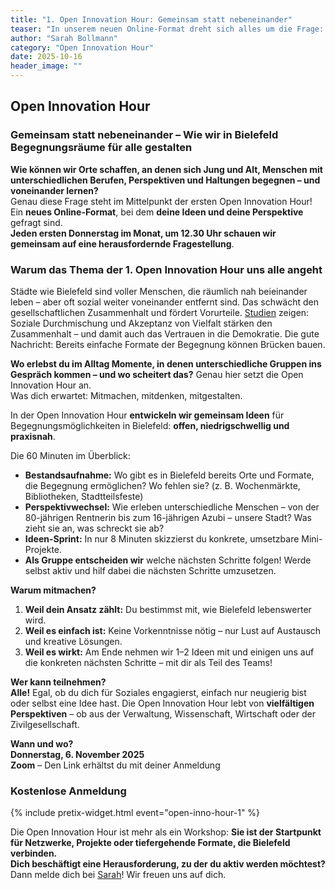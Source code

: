 ```yaml
---
title: "1. Open Innovation Hour: Gemeinsam statt nebeneinander"
teaser: "In unserem neuen Online-Format dreht sich alles um die Frage: Gemeinsam statt nebeneinander – Wie wir in Bielefeld Begegnungsräume für alle gestalten?"
author: "Sarah Bollmann"
category: "Open Innovation Hour"
date: 2025-10-16
header_image: ""
---
```


## Open Innovation Hour  
### Gemeinsam statt nebeneinander – Wie wir in Bielefeld Begegnungsräume für alle gestalten  

**Wie können wir Orte schaffen, an denen sich Jung und Alt, Menschen mit unterschiedlichen Berufen, Perspektiven und Haltungen begegnen – und voneinander lernen?**  
Genau diese Frage steht im Mittelpunkt der ersten Open Innovation Hour! Ein **neues Online-Format**, bei dem **deine Ideen und deine Perspektive** gefragt sind.  
**Jeden ersten Donnerstag im Monat, um 12.30 Uhr schauen wir gemeinsam auf eine herausfordernde Fragestellung**.  

### Warum das Thema der 1. Open Innovation Hour uns alle angeht  
Städte wie Bielefeld sind voller Menschen, die räumlich nah beieinander leben – aber oft sozial weiter voneinander entfernt sind. Das schwächt den gesellschaftlichen Zusammenhalt und fördert Vorurteile. [Studien]( https://www.bosch-stiftung.de/sites/default/files/publications/pdf/2019-03/Vielfaltsbarometer%202019_Studie%20Zusammenhalt%20in%20Vielfalt.pdf) zeigen: Soziale Durchmischung und Akzeptanz von Vielfalt stärken den Zusammenhalt – und damit auch das Vertrauen in die Demokratie. Die gute Nachricht: Bereits einfache Formate der Begegnung können Brücken bauen.  

**Wo erlebst du im Alltag Momente, in denen unterschiedliche Gruppen ins Gespräch kommen – und wo scheitert das?** Genau hier setzt die Open Innovation Hour an.  
Was dich erwartet: Mitmachen, mitdenken, mitgestalten.  

In der Open Innovation Hour **entwickeln wir gemeinsam Ideen** für Begegnungsmöglichkeiten in Bielefeld: **offen, niedrigschwellig und praxisnah**.  

Die 60 Minuten im Überblick:  

* **Bestandsaufnahme:** Wo gibt es in Bielefeld bereits Orte und Formate, die Begegnung ermöglichen? Wo fehlen sie? (z. B. Wochenmärkte, Bibliotheken, Stadtteilsfeste)  
* **Perspektivwechsel:** Wie erleben unterschiedliche Menschen – von der 80-jährigen Rentnerin bis zum 16-jährigen Azubi – unsere Stadt? Was zieht sie an, was schreckt sie ab?  
* **Ideen-Sprint:** In nur 8 Minuten skizzierst du konkrete, umsetzbare Mini-Projekte.  
* **Als Gruppe entscheiden wir** welche nächsten Schritte folgen! Werde selbst aktiv und hilf dabei die nächsten Schritte umzusetzen.  

**Warum mitmachen?**  
1.	**Weil dein Ansatz zählt:** Du bestimmst mit, wie Bielefeld lebenswerter wird.  
2.	**Weil es einfach ist:** Keine Vorkenntnisse nötig – nur Lust auf Austausch und kreative Lösungen.  
3.	**Weil es wirkt:** Am Ende nehmen wir 1–2 Ideen mit und einigen uns auf die konkreten nächsten Schritte – mit dir als Teil des Teams!   

**Wer kann teilnehmen?**   
**Alle!** Egal, ob du dich für Soziales engagierst, einfach nur neugierig bist oder selbst eine Idee hast. Die Open Innovation Hour lebt von **vielfältigen Perspektiven** – ob aus der Verwaltung, Wissenschaft, Wirtschaft oder der Zivilgesellschaft.  

**Wann und wo?**  
**Donnerstag, 6. November 2025**  
**Zoom** – Den Link erhältst du mit deiner Anmeldung   

### Kostenlose Anmeldung  
{% include pretix-widget.html event="open-inno-hour-1" %}  

Die Open Innovation Hour ist mehr als ein Workshop: **Sie ist der Startpunkt für Netzwerke, Projekte oder tiefergehende Formate, die Bielefeld verbinden.**   
**Dich beschäftigt eine Herausforderung, zu der du aktiv werden möchtest?**  
Dann melde dich bei [Sarah](mailto:sarah.bollmann@bielefeld.de)! Wir freuen uns auf dich.   


